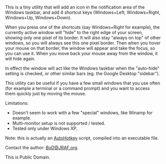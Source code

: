 This is a tiny utility that will add an icon in the notification area of the Windows taskbar, and add 4 shortcut keys (Windows+Left, Windows+Right, Windows+Up, Windows+Down).

When you press one of the shortcuts (say Windows+Right for example), the currently active window will "hide" to the right edge of your screen, showing only one pixel of its border. It will also stay "always on top" of other windows, so you will always see this one pixel border.
Then when you hover your mouse on that border, the window will appear and take the focus, so you can use it. When you move back your mouse away from the window, it will hide again.

In effect the window will act like the Windows taskbar when the "auto-hide" setting is checked, or other similar bars (eg. the Google Desktop "sidebar").

This utility can be useful if you have a few small windows that you use often (for example a terminal or a command prompt) and you want to access them quickly just by moving the mouse.

Limitations:
  * Doesn't seem to work with a few "special" windows, like Winamp for example.
  * Multi-monitor setup is not supported / tested.
  * Tested only under Windows XP.

Note: this is actually an [AutoHotkey](http://www.autohotkey.com/) script, compiled into an executable file.

Contact the author: BoD@JRAF.org.

This is Public Domain.